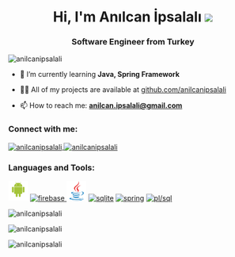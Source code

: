 <h1 align="center">Hi, I'm Anılcan İpsalalı <img src="https://raw.githubusercontent.com/MartinHeinz/MartinHeinz/master/wave.gif" width="30px">
</h1>
<h3 align="center">Software Engineer from Turkey</h3>

<p align="left"> <img src="https://komarev.com/ghpvc/?username=anilcanipsalali&label=Profile%20views&color=ffee00&style=flat" alt="anilcanipsalali" /> </p>

- 🌱 I’m currently learning **Java, Spring Framework**

- 👨‍💻 All of my projects are available at [github.com/anilcanipsalali](github.com/anilcanipsalali)

- 📫 How to reach me: **anilcan.ipsalali@gmail.com**

<h3 align="left">Connect with me:</h3>
<p align="left">
<a href="https://dev.to/anilcanipsalali" target="blank"><img align="center" src="https://cdn.jsdelivr.net/npm/simple-icons@3.0.1/icons/dev-dot-to.svg" alt="anilcanipsalali" height="30" width="40" />
</a>
<a href="https://linkedin.com/in/anilcanipsalali" target="blank"><img align="center" src="https://cdn.jsdelivr.net/npm/simple-icons@3.0.1/icons/linkedin.svg" alt="anilcanipsalali" height="30" width="40" />
</a>
</p>

<h3 align="left">Languages and Tools:</h3>
<p align="left"> 
<a href="https://developer.android.com" target="_blank"> <img src="https://raw.githubusercontent.com/devicons/devicon/master/icons/android/android-original-wordmark.svg" alt="android" width="40" height="40"/></a> 
<a href="https://firebase.google.com/" target="_blank"> <img src="https://www.vectorlogo.zone/logos/firebase/firebase-icon.svg" alt="firebase" width="40" height="40"/</a> 
<a href="https://www.java.com" target="_blank"> <img src="https://raw.githubusercontent.com/devicons/devicon/master/icons/java/java-original.svg" alt="java" width="40" height="40"/></a>
<a href="https://www.sqlite.org/" target="_blank"> <img src="https://www.vectorlogo.zone/logos/sqlite/sqlite-icon.svg" alt="sqlite" width="40" height="40"/></a>
<a href="https://www.spring.io/" target="_blank"> <img src="https://www.vectorlogo.zone/logos/springio/springio-ar21.svg" alt="spring" width="80" height="40"/></a>
  <a href="https://www.oracle.com/" target="_blank"> <img src="https://www.vectorlogo.zone/logos/oracle/oracle-icon.svg" alt="pl/sql" width="40" height="40"/></a>
</p>

<p><img align="justify" src="https://github-readme-stats.vercel.app/api/top-langs?username=anilcanipsalali&show_icons=true&locale=en&layout=compact" alt="anilcanipsalali" /></p> 
<p><img align="justify" src="https://github-readme-stats.vercel.app/api?username=anilcanipsalali&show_icons=true&locale=en" alt="anilcanipsalali" /></p>
<p><img align="justify" src="https://github-readme-streak-stats.herokuapp.com/?user=anilcanipsalali&" alt="anilcanipsalali" /></p>
